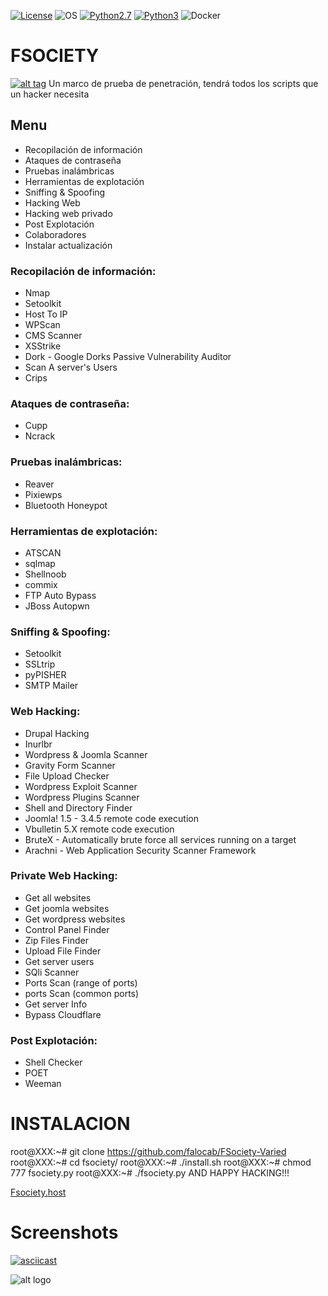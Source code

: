 [![License](https://img.shields.io/badge/License-MIT-blue.svg?style=flat-square)](https://github.com/Manisso/fsociety/blob/master/LICENSE) ![OS](https://img.shields.io/badge/Tested%20On-Linux%20|%20OSX%20|%20Windows%20|%20Android-yellowgreen.svg?style=flat-square) [![Python2.7](https://img.shields.io/badge/Python-2.7-green.svg?style=flat-square)](https://www.python.org/downloads/release/python-2714/) [![Python3](https://img.shields.io/badge/Python-3-green.svg?style=flat-square)](https://github.com/Manisso/fsociety/tree/python3) ![Docker](https://img.shields.io/docker/automated/jrottenberg/ffmpeg.svg?style=flat-square)

# FSOCIETY
[![alt tag](http://nikolaskama.me/content/images/2016/07/mr-robot-1.gif)](https://wikipedia.org/wiki/Mr._Robot)
Un marco de prueba de penetración, tendrá todos los scripts que un hacker necesita
## Menu
- Recopilación de información
- Ataques de contraseña
- Pruebas inalámbricas
- Herramientas de explotación
- Sniffing & Spoofing
- Hacking Web
- Hacking web privado
- Post Explotación
- Colaboradores
- Instalar actualización

### Recopilación de información:

- Nmap
- Setoolkit
- Host To IP
- WPScan
- CMS Scanner
- XSStrike
- Dork - Google Dorks Passive Vulnerability Auditor
- Scan A server's Users
- Crips

### Ataques de contraseña:
- Cupp
- Ncrack

### Pruebas inalámbricas:
- Reaver
- Pixiewps
- Bluetooth Honeypot

### Herramientas de explotación:
- ATSCAN
- sqlmap
- Shellnoob
- commix
- FTP Auto Bypass
- JBoss Autopwn

### Sniffing & Spoofing:

- Setoolkit
- SSLtrip
- pyPISHER
- SMTP Mailer

### Web Hacking:

- Drupal Hacking
- Inurlbr
- Wordpress & Joomla Scanner
- Gravity Form Scanner
- File Upload Checker
- Wordpress Exploit Scanner
- Wordpress Plugins Scanner
- Shell and Directory Finder
- Joomla! 1.5 - 3.4.5 remote code execution
- Vbulletin 5.X remote code execution
- BruteX - Automatically brute force all services running on a target
- Arachni - Web Application Security Scanner Framework

### Private Web Hacking:
- Get all websites
- Get joomla websites
- Get wordpress websites
- Control Panel Finder
- Zip Files Finder
- Upload File Finder
- Get server users
- SQli Scanner
- Ports Scan (range of ports)
- ports Scan (common ports)
- Get server Info
- Bypass Cloudflare

### Post Explotación:
- Shell Checker
- POET
- Weeman

# INSTALACION

root@XXX:~# git clone https://github.com/falocab/FSociety-Varied
root@XXX:~# cd fsociety/
root@XXX:~# ./install.sh
root@XXX:~# chmod 777 fsociety.py
root@XXX:~# ./fsociety.py
AND HAPPY HACKING!!!

[Fsociety.host](https://fsociety.host/)

# Screenshots

[![asciicast](https://asciinema.org/a/URj2nvpbYpeJyJe43KlASZ7fz.png)](https://asciinema.org/a/URj2nvpbYpeJyJe43KlASZ7fz)

![alt logo](https://media.giphy.com/media/xT0xeFxyHAKirrLa24/giphy.gif)

